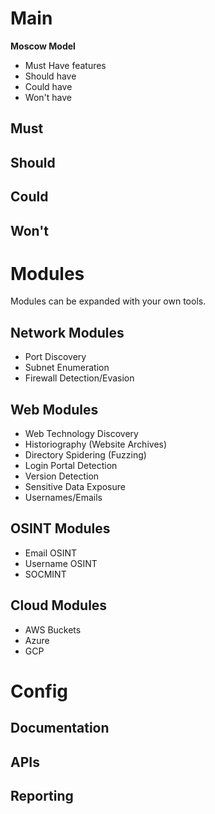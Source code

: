 # Main

**Moscow Model**
- Must Have features
- Should have
- Could have
- Won't have

## Must

## Should

## Could

## Won't


# Modules

Modules can be expanded with your own tools.

## Network Modules
- Port Discovery
- Subnet Enumeration
- Firewall Detection/Evasion

## Web Modules
- Web Technology Discovery
- Historiography (Website Archives)
- Directory Spidering (Fuzzing)
- Login Portal Detection
- Version Detection
- Sensitive Data Exposure
- Usernames/Emails

## OSINT Modules
- Email OSINT
- Username OSINT
- SOCMINT

## Cloud Modules
- AWS Buckets
- Azure
- GCP

# Config
## Documentation

## APIs

## Reporting
